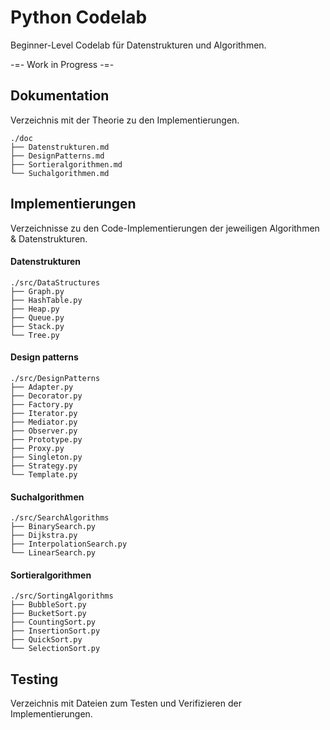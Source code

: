 # Python Codelab
Beginner-Level Codelab für Datenstrukturen und Algorithmen.

-=- Work in Progress -=-

## Dokumentation

Verzeichnis mit der Theorie zu den Implementierungen.

```
./doc
├── Datenstrukturen.md
├── DesignPatterns.md
├── Sortieralgorithmen.md
└── Suchalgorithmen.md
```



## Implementierungen

Verzeichnisse zu den Code-Implementierungen der jeweiligen Algorithmen & Datenstrukturen.


#### Datenstrukturen

```
./src/DataStructures
├── Graph.py
├── HashTable.py
├── Heap.py
├── Queue.py
├── Stack.py
└── Tree.py
```

#### Design patterns

```
./src/DesignPatterns
├── Adapter.py
├── Decorator.py
├── Factory.py
├── Iterator.py
├── Mediator.py
├── Observer.py
├── Prototype.py
├── Proxy.py
├── Singleton.py
├── Strategy.py
└── Template.py
```

#### Suchalgorithmen

```
./src/SearchAlgorithms
├── BinarySearch.py
├── Dijkstra.py
├── InterpolationSearch.py
└── LinearSearch.py
```

#### Sortieralgorithmen

```
./src/SortingAlgorithms
├── BubbleSort.py
├── BucketSort.py
├── CountingSort.py
├── InsertionSort.py
├── QuickSort.py
└── SelectionSort.py
```

## Testing

Verzeichnis mit Dateien zum Testen und Verifizieren der Implementierungen.


